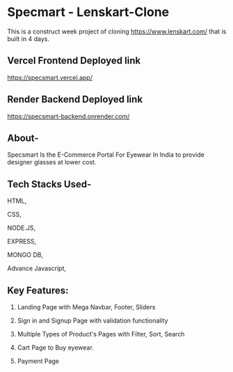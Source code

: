 # Specmart - Lenskart-Clone

This is a construct week project of cloning https://www.lenskart.com/ that is built in 4 days.

## Vercel Frontend Deployed link

https://specsmart.vercel.app/

## Render Backend Deployed link

https://specsmart-backend.onrender.com/

## About-

Specsmart Is the E-Commerce Portal For Eyewear In India to provide designer glasses at lower cost.

## Tech Stacks Used-

HTML,

CSS,

NODE.JS,

EXPRESS,

MONGO DB,

Advance Javascript,

## Key Features:

1. Landing Page with Mega Navbar, Footer, Sliders

2. Sign in and Signup Page with validation functionality

3. Multiple Types of Product's Pages with Filter, Sort, Search

4. Cart Page to Buy eyewear.

5. Payment Page
